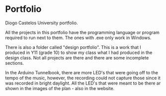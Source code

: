 # Portfolio
Diogo Castelos University portfolio.

All the projects in this portfolio have the programming language or program required to run next to them. The ones with .exe only work in Windows.

There is also a folder called "design portfolio". This is a work that I produced in Y11 (grade 10) to show my class what I had produced in the design class. Not all projects are there and there are some incomplete sections.

In the Arduino Tunnelbook, there are more LED's that were going off to the tempo of the music, however, the recording could not capture those since it was recorded in bright daylight. All the LED's that were meant to be there ar shown in the images of the plan - also in the website.
